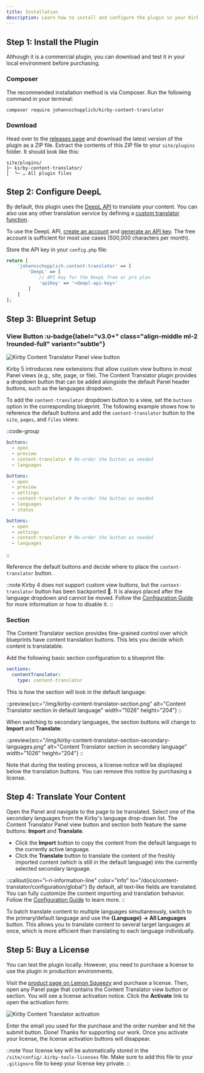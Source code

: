 ```yaml
---
title: Installation
description: Learn how to install and configure the plugin in your Kirby project.
---
```


## Step 1: Install the Plugin

Although it is a commercial plugin, you can download and test it in your local environment before purchasing.

### Composer

The recommended installation method is via Composer. Run the following command in your terminal:

```bash
composer require johannschopplich/kirby-content-translator
```

### Download

Head over to the [releases page](https://github.com/kirby-tools/kirby-content-translator/releases) and download the latest version of the plugin as a ZIP file. Extract the contents of this ZIP file to your `site/plugins` folder. It should look like this:

```
site/plugins/
├─ kirby-content-translator/
│  └─ … All plugin files
```

## Step 2: Configure DeepL

By default, this plugin uses the [DeepL API](https://www.deepl.com) to translate your content. You can also use any other translation service by defining a [custom translator function](/docs/content-translator/configuration/translator-function).

To use the DeepL API, [create an account](https://www.deepl.com/de/pro-api) and [generate an API key](https://www.deepl.com/de/account/summary). The free account is sufficient for most use cases (500,000 characters per month).

Store the API key in your `config.php` file:

```php [config.php]
return [
    'johannschopplich.content-translator' => [
        'DeepL' => [
            // API key for the DeepL free or pro plan
            'apiKey' => '<deepl-api-key>'
        ]
    ]
];
```

## Step 3: Blueprint Setup

### View Button :u-badge{label="v3.0+" class="align-middle ml-2 !rounded-full" variant="subtle"}

![Kirby Content Translator Panel view button](/img/kirby-content-translator-view-buttons.png)

Kirby 5 introduces new extensions that allow custom view buttons in most Panel views (e.g., site, page, or file). The Content Translator plugin provides a dropdown button that can be added alongside the default Panel header buttons, such as the languages dropdown.

To add the `content-translator` dropdown button to a view, set the `buttons` option in the corresponding blueprint. The following example shows how to reference the default buttons and add the `content-translator` button to the `site`, `pages`, and `files` views:

::code-group

```yaml [site.yml]
buttons:
  - open
  - preview
  - content-translator # Re-order the button as needed
  - languages
```

```yaml [pages/default.yml]
buttons:
  - open
  - preview
  - settings
  - content-translator # Re-order the button as needed
  - languages
  - status
```

```yaml [files/default.yml]
buttons:
  - open
  - settings
  - content-translator # Re-order the button as needed
  - languages
```

::

Reference the default buttons and decide where to place the `content-translator` button.

::note
Kirby 4 does not support custom view buttons, but the `content-translator` button has been backported 🎉. It is always placed after the language dropdown and cannot be moved. Follow the [Configuration Guide](/docs/content-translator/configuration/global) for more information or how to disable it.
::

### Section

The Content Translator section provides fine-grained control over which blueprints have content translation buttons. This lets you decide which content is translatable.

Add the following basic section configuration to a blueprint file:

```yaml [pages/default.yml]
sections:
  contentTranslator:
    type: content-translator
```

This is how the section will look in the default language:

::preview{src="/img/kirby-content-translator-section.png" alt="Content Translator section in default language" width="1026" height="204"}
::

When switching to secondary languages, the section buttons will change to **Import** and **Translate**:

::preview{src="/img/kirby-content-translator-section-secondary-languages.png" alt="Content Translator section in secondary language" width="1026" height="204"}
::

Note that during the testing process, a license notice will be displayed below the translation buttons. You can remove this notice by purchasing a license.

## Step 4: Translate Your Content

Open the Panel and navigate to the page to be translated. Select one of the secondary languages from the Kirby's language drop-down list. The Content Translator Panel view button and section both feature the same buttons: **Import** and **Translate**.

- Click the **Import** button to copy the content from the default language to the currently active language.
- Click the **Translate** button to translate the content of the freshly imported content (which is still in the default language) into the currently selected secondary language.

::callout{icon="i-ri-information-line" color="info" to="/docs/content-translator/configuration/global"}
By default, all text-like fields are translated. You can fully customize the content importing and translation behavior. Follow the [Configuration Guide](/docs/content-translator/configuration/global) to learn more.
::

To batch translate content to multiple languages simultaneously, switch to the primary/default language and use the **{Language} → All Languages** button. This allows you to translate content to several target languages at once, which is more efficient than translating to each language individually.

## Step 5: Buy a License

You can test the plugin locally. However, you need to purchase a license to use the plugin in production environments.

Visit the [product page on Lemon Squeezy](https://byjohann.lemonsqueezy.com/buy/acdf557a-4d40-47a4-81d1-a9c305ca7edb) and purchase a license. Then, open any Panel page that contains the Content Translator view button or section. You will see a license activation notice. Click the **Activate** link to open the activation form:

![Kirby Content Translator activation](/img/kirby-content-translator-activation.png)

Enter the email you used for the purchase and the order number and hit the submit button. Done! Thanks for supporting our work. Once you activate your license, the license activation buttons will disappear.

::note
Your license key will be automatically stored in the `/site/config/.kirby-tools-licenses` file. Make sure to add this file to your `.gitignore` file to keep your license key private.
::
